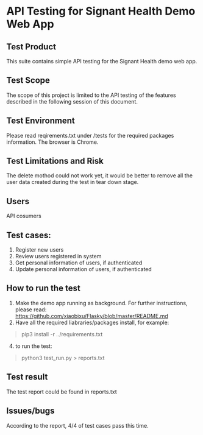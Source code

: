 # API Testing for Signant Health Demo Web App #

## Test Product
This suite contains simple API testing for the Signant Health demo web app.  

## Test Scope
The scope of this project is limited to the API testing of the features described in the following session of this document. 

## Test Environment
Please read reqirements.txt under /tests for the required packages information. The browser is Chrome.

## Test Limitations and Risk
The delete mothod could not work yet, it would be better to remove all the user data created during the test in tear down stage. 

## Users
API cosumers

## Test cases:
 1. Register new users
 2. Review users registered in system
 3. Get personal information of users, if authenticated
 4. Update personal information of users, if authenticated

## How to run the test
1. Make the demo app running as background. For further instructions, please read: https://github.com/xiaobixu/Flasky/blob/master/README.md
2. Have all the required liabraries/packages install, for example:
> pip3 install -r ../requirements.txt
4. to run the test:
> python3 test_run.py > reports.txt

## Test result
The test report could be found in reports.txt

## Issues/bugs 
According to the report, 4/4 of test cases pass this time.

